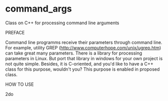 # command_args
Class on C++ for processing command line arguments

PREFACE

Command line programms receive their parameters through command line. For example, utility GREP (http://www.computerhope.com/unix/ugrep.htm) can take great many parameters. There is a library for processing parameters in Linux. But port that library in windows for your own project is not quite simple. Besides, it is C-oriented, and you'd like to have a C++ class for this purpose, wouldn't you? This purpose is enabled in proposed class.

HOW TO USE

2do